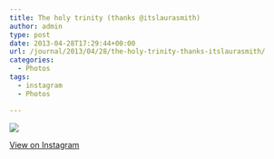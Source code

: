 ```yaml
---
title: The holy trinity (thanks @itslaurasmith)
author: admin
type: post
date: 2013-04-28T17:29:44+00:00
url: /journal/2013/04/28/the-holy-trinity-thanks-itslaurasmith/
categories:
  - Photos
tags:
  - instagram
  - Photos

---
```

![][1]

<p class="view-instagram">
  <a href="http://instagram.com/p/YqByMKKlqx/">View on Instagram</a>
</p>

 [1]: http://distilleryimage1.s3.amazonaws.com/70949968b02811e2bb6122000a1f9d92_7.jpg